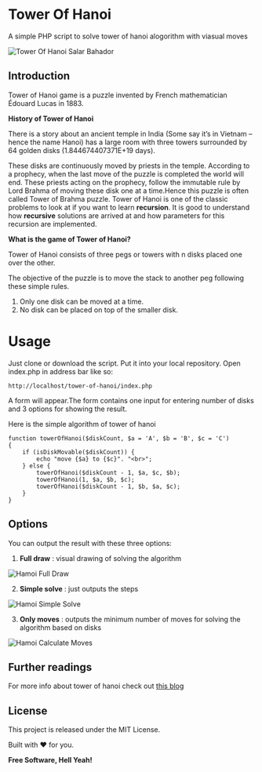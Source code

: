 # Tower Of Hanoi
A simple PHP script to solve tower of hanoi alogorithm with viasual moves

![Tower Of Hanoi Salar Bahador](https://www.dropbox.com/s/ydhzvoz3kugwyjx/index.png?raw=1)

## Introduction

Tower of Hanoi game is a puzzle invented by French mathematician Édouard Lucas in 1883.

**History of Tower of Hanoi**

There is a story about an ancient temple in India (Some say it’s in Vietnam – hence the name Hanoi) 
has a large room with three towers surrounded by 64 golden disks (1.844674407371E+19 days).

These disks are continuously moved by priests in the temple. According to a prophecy, 
when the last move of the puzzle is completed the world will end.
These priests acting on the prophecy, follow the immutable rule by Lord Brahma 
of moving these disk one at a time.Hence this puzzle is often called Tower of Brahma puzzle.
Tower of Hanoi is one of the classic problems to look at if you want to learn **recursion**.
It is good to understand how **recursive** solutions are arrived at and how parameters for this recursion are implemented.

**What is the game of Tower of Hanoi?**

Tower of Hanoi consists of three pegs or towers with n disks placed one over the other.

The objective of the puzzle is to move the stack to another peg following these simple rules.

1) Only one disk can be moved at a time.
2) No disk can be placed on top of the smaller disk.

# Usage

Just clone or download the script. Put it into your local repository. Open index.php in address bar like so:
```
http://localhost/tower-of-hanoi/index.php
```

A form will appear.The form contains one input for entering number of disks and 3 options for showing the result.

Here is the simple algorithm of tower of hanoi
```
function towerOfHanoi($diskCount, $a = 'A', $b = 'B', $c = 'C')
{
    if (isDiskMovable($diskCount)) {
        echo "move {$a} to {$c}". "<br>";
    } else {
        towerOfHanoi($diskCount - 1, $a, $c, $b);
        towerOfHanoi(1, $a, $b, $c);
        towerOfHanoi($diskCount - 1, $b, $a, $c);
    }
}

```

## Options
You can output the result with these three options:

1) **Full draw** : visual drawing of solving the algorithm

![Hamoi Full Draw](https://www.dropbox.com/s/hts53ebolit6knt/full_draw.png?raw=1)

2) **Simple solve** : just outputs the steps

![Hamoi Simple Solve](https://www.dropbox.com/s/qhxiqrthf3qw6ap/simple_solve.png?raw=1)

3) **Only moves** : outputs the minimum number of moves for solving the algorithm based on disks

![Hamoi Calculate Moves](https://www.dropbox.com/s/pdt9toycwzm6g54/only_moves.png?raw=1)

## Further readings

For more info about tower of hanoi check out [this blog][df1]

## License

This project is released under the MIT License.

Built with ❤ for you.

**Free Software, Hell Yeah!**


   [df1]: https://www.hackerearth.com/blog/developers/tower-hanoi-recursion-game-algorithm-explained/
   
   